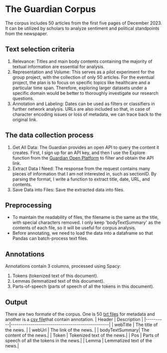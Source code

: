# The Guardian Corpus
The corpus includes 50 articles from the first five pages of December 2023. It can be utilized by scholars to analyze sentiment and political standpoints from the newspaper.

## Text selection criteria
1. Relevance:
Titles and main body contents containing the majority of textual information are essential for analysis.
2. Representation and Volume:
This serves as a pilot experiment for the group project, with the collection of only 50 articles. For the eventual project, the plan is to focus on specific topics like healthcare and a particular time span. Therefore, exploring larger datasets under a specific domain would be better to thoroughly investigate our research questions.
3. Annotation and Labeling:
Dates can be used as filters or classifiers in further network analysis. URLs are also included so that, in case of character encoding issues or loss of metadata, we can trace back to the original link.

## The data collection process
1. Get All Data:
The Guardian provides an open API to query the content it creates. First, I sign up for an API key, and then I use the Explore function from the [Guardian Open Platform](https://open-platform.theguardian.com/explore/) to filter and obtain the API link.
2. Extract Data I Need:
The response from the request contains many pieces of information that I am not interested in, such as sectionID. By parsing the format, I write a function to extract title, date, URL, and contents.
3. Save Data into Files:
Save the extracted data into files.

## Preprocessing
- To maintain the readability of files, the filename is the same as the title, with special characters removed. I only keep 'bodyTextSummary' as the contents of each file, so it will be useful for corpus analysis.
- Before annotating, we need to load the data into a dataframe so that Pandas can batch-process text files. 

## Annotations
Annotations contain 3 columns, processed using Spacy:
1. Tokens (tokenized text of this document).
2. Lemmas (lemmatized text of this document).
3. Parts-of-speech (parts of speech of all the tokens in this document).

## Output
There are two formate of the corpus. One is 50 [txt files](https://github.com/Gmin-test/RUG_DH_CD_LAB_Week5/tree/main/guardian_corpus_spacy_improved) for metadata and another is a [csv file](https://github.com/Gmin-test/RUG_DH_CD_LAB_Week5/blob/main/Guardian_Spacy_03_annotated_improved.csv)that contain annotation.
| Header   | Description                                     |
|----------|-------------------------------------------------|
| webTitle | The title of the news. |
| webUrl   | The link of the news. |
| bodyTextSummary| The content of the news.|
| Token    | Tokenized text of the news.|
| Pos      | Parts of speech of all the tokens in the news.|
| Lemma    | Lemmatized text of the news.|
